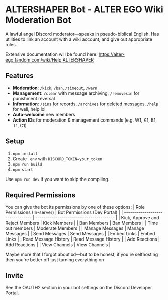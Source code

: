 # ALTERSHAPER Bot - ALTER EGO Wiki Moderation Bot

A lawful angel Discord moderator—speaks in pseudo-biblical English. Has utilities to link an account with a wiki account, and give out appropriate roles.

Extensive documentation will be found here: https://alter-ego.fandom.com/wiki/Help:ALTERSHAPER

## Features

- **Moderation**: `/kick`, `/ban`, `/timeout`, `/warn`
- **Management**: `/clear` with message archiving, `/removesin` for punishment reversal
- **Information**: `/sins` for records, `/archives` for deleted messages, `/help` for well, help lol
- **Auto-welcome** new members
- **Action IDs** for moderation & management commands (e.g. W1, K1, B1, T1, C1)

## Setup

1. `npm install`
2. Create `.env` with `DISCORD_TOKEN=your_token`
3. `npm run build`
4. `npm start`

Use `npm run dev` if you want to skip the compiling.

## Required Permissions

You can give the bot its permissions by one of these options:
| Role Permissions (In-server) | Bot Permissions (Dev Portal) |
| -------------------------------- | --------------------------------------- |
| Kick, Approve and Reject Members | Kick Members |
| Ban Members | Ban Members |
| Time out members | Moderate Members |
| Manage Messages | Manage Messages |
| Send Messages | Send Messages |
| Embed Links | Embed Links |
| Read Message History | Read Message History |
| Add Reactions | Add Reactions |
| View Channels | View Channels |

Maybe more that I forgot about xd—but to be honest, if you're selfhosting then you're better off just turning everything on

## Invite

See the OAUTH2 section in your bot settings on the Discord Developer Portal.
